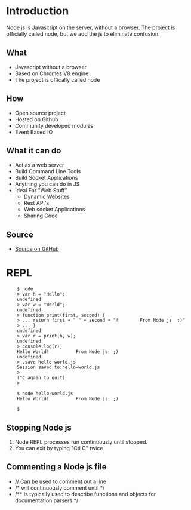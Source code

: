 Introduction
============
Node js is Javascript on the server, without a browser.  The project is officially called node, but we add the js
to eliminate confusion.

What
----
* Javascript without a browser
* Based on Chromes V8 engine
* The project is offically called node

How
---
* Open source project
* Hosted on Github
* Community developed modules
* Event Based IO

What it can do
--------------
* Act as a web server
* Build Command Line Tools
* Build Socket Applications
* Anything you can do in JS
* Ideal For "Web Stuff"
    * Dynamic Websites
    * Rest API's
    * Web socket Applications
    * Sharing Code

Source
------
* [Source on GitHub](https://github.com/joyent/node)



REPL
====
```
    $ node
    > var h = "Hello";
    undefined
    > var w = "World";
    undefined
    > function print(first, second) {
    > ... return first + " " + second + "!        From Node js  ;)"
    > ... }
    undefined
    > var r = print(h, w);
    undefined
    > console.log(r);
    Hello World!          From Node js  ;)
    undefined
    > .save hello-world.js
    Session saved to:hello-world.js
    >
    (^C again to quit)
    >

    $ node hello-world.js
    Hello World!          From Node js  ;)

    $

```

Stopping Node js
----------------
1) Node REPL processes run continuously until stopped.
2) You can exit by typing "Ctl C" twice

Commenting a Node js file
-------------------------
* // Can be used to comment out a line
* /* will continuously comment until */
* /** Is typically used to describe functions and objects for documentation parsers */
